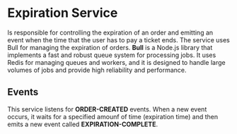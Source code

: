 # Expiration Service

Is responsible for controlling the expiration of an order and emitting an event when the time that the user has to pay a ticket ends. The service uses Bull for managing the expiration of orders. **Bull** is a Node.js library that implements a fast and robust queue system for processing jobs. It uses Redis for managing queues and workers, and it is designed to handle large volumes of jobs and provide high reliability and performance.

## Events

This service listens for **ORDER-CREATED** events. When a new event occurs, it waits for a specified amounf of time (expiration time) and then emits a new event called **EXPIRATION-COMPLETE**.
